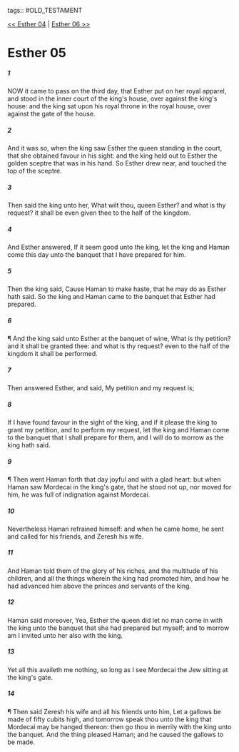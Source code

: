 tags:: #OLD_TESTAMENT

[<< Esther 04](OLD_TESTAMENT/17_Esther/Esther_04.md) | [Esther 06 >>](OLD_TESTAMENT/17_Esther/Esther_06.md)

# Esther 05

##### 1

NOW it came to pass on the third day, that Esther put on her royal apparel, and stood in the inner court of the king's house, over against the king's house: and the king sat upon his royal throne in the royal house, over against the gate of the house.

##### 2

And it was so, when the king saw Esther the queen standing in the court, that she obtained favour in his sight: and the king held out to Esther the golden sceptre that was in his hand. So Esther drew near, and touched the top of the sceptre.

##### 3

Then said the king unto her, What wilt thou, queen Esther? and what is thy request? it shall be even given thee to the half of the kingdom.

##### 4

And Esther answered, If it seem good unto the king, let the king and Haman come this day unto the banquet that I have prepared for him.

##### 5

Then the king said, Cause Haman to make haste, that he may do as Esther hath said. So the king and Haman came to the banquet that Esther had prepared.

##### 6

¶ And the king said unto Esther at the banquet of wine, What is thy petition? and it shall be granted thee: and what is thy request? even to the half of the kingdom it shall be performed.

##### 7

Then answered Esther, and said, My petition and my request is;

##### 8

If I have found favour in the sight of the king, and if it please the king to grant my petition, and to perform my request, let the king and Haman come to the banquet that I shall prepare for them, and I will do to morrow as the king hath said.

##### 9

¶ Then went Haman forth that day joyful and with a glad heart: but when Haman saw Mordecai in the king's gate, that he stood not up, nor moved for him, he was full of indignation against Mordecai.

##### 10

Nevertheless Haman refrained himself: and when he came home, he sent and called for his friends, and Zeresh his wife.

##### 11

And Haman told them of the glory of his riches, and the multitude of his children, and all the things wherein the king had promoted him, and how he had advanced him above the princes and servants of the king.

##### 12

Haman said moreover, Yea, Esther the queen did let no man come in with the king unto the banquet that she had prepared but myself; and to morrow am I invited unto her also with the king.

##### 13

Yet all this availeth me nothing, so long as I see Mordecai the Jew sitting at the king's gate.

##### 14

¶ Then said Zeresh his wife and all his friends unto him, Let a gallows be made of fifty cubits high, and tomorrow speak thou unto the king that Mordecai may be hanged thereon: then go thou in merrily with the king unto the banquet. And the thing pleased Haman; and he caused the gallows to be made.
